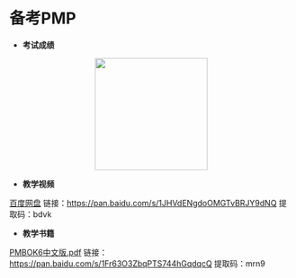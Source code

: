 # 备考PMP

- **考试成绩**

<div align="center">
  <kbd><img src="https://raw.githubusercontent.com/xxlllq/pmp/master/result.jpg" width=200 />
    </kbd>
   </div>

- **教学视频**

[百度网盘](https://pan.baidu.com/s/1JHVdENgdoOMGTvBRJY9dNQ)
链接：https://pan.baidu.com/s/1JHVdENgdoOMGTvBRJY9dNQ 
提取码：bdvk 


- **教学书籍**

[PMBOK6中文版.pdf](https://pan.baidu.com/s/1Fr63O3ZbqPTS744hGqdqcQ)
链接：https://pan.baidu.com/s/1Fr63O3ZbqPTS744hGqdqcQ 
提取码：mrn9 
